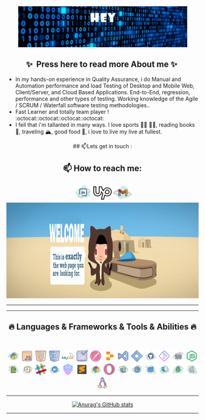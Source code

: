 <div align="center">

<img src="https://github.com/Alexandrkinvincible/Alexandrkinvincible/blob/main/ezgif.com-gif-maker.gif"/>

</div>


<div align="center"><h2>
✨&nbsp; Press here to read more About me ✨&nbsp;
</h2></div>

* In my hands-on experience in Quality Assurance, i do Manual and Automation performance and load Testing of Desktop and Mobile Web, Client/Server, and Cloud Based Applications. End-to-End, regression, performance and other types of testing. Working knowledge of the Agile / SCRUM / Waterfall software testing methodologies..
* Fast Learner and totally team player ! :octocat::octocat::octocat::octocat:
* I fell that i'm tallanted in many ways. I love sports :weight_lifting_man: :lotus_position_man:, reading books :open_book:, traveling :mountain_snow:, good food :green_salad:, i love to live my live at fullest. 

<div align="center">
## 📫Lets get in touch : 
   <h2>📫 How to reach me:</h2>
      <a href="https://www.linkedin.com/feed/"><img src="./icons/icons8-linkedin.svg" alt="LinkedIn" width="48" height="48"></a>
      <a href="https://www.upwork.com/freelancers/~01ad14380b45da7448"><img src="./icons/icons8-upwork.svg" alt="Upwork" width="48" height="48"></a>
      <a href="aleksandr.k.workbox@gmail.com"><img src="./icons/icons8-gmail.svg" alt="Gmail" width="48" height="48"></a>
     </td>
    </tr>
</div>

<div align="center">
  <img src="https://github.com/Alexandrkinvincible/Alexandrkinvincible/blob/main/NOT404.jpg" width="1900" height="250"/>
</div>
<hr>


<hr>
<h2 align="center">🔥 Languages & Frameworks & Tools & Abilities 🔥</h2>
<br>
<p align="center">
  <code><img title="Python" height="32" src="./icons/icons8-python.svg"></code>
  <code><img title="JavaScript" height="32" src="./icons/icons8-javascript.svg"></code>
  <code><img title="HTML5" height="32" src="./icons/icons8-html-5.svg"></code>
  <code><img title="CSS" height="32" src="./icons/icons8-css (1).svg"></code>
  <code><img title="MySQL" height="32" src="./icons/icons8-mysql.svg"></code>
  <code><img title="Selenium" height="32" src="./icons/icons8-selenium.svg"></code>
  <code><img title="Postman" height="32" src="./icons/icons8-postman-api.svg"></code>
  <code><img title="Replit" height="32" src="./icons/icons8-replit.svg"></code>
  <code><img title="VS" height="32" src="./icons/icons8-visual-studio.svg"></code>
  <code><img title="JIRA" height="32" src="./icons/icons8-jira.svg"></code>
  <code><img title="GitHub" height="32" src="./icons/icons8-github (1).svg"></code>
  <code><img title="Git" height="32" src="./icons/icons8-git.svg"></code>
  <code><img title="Terminal" height="32" src="./icons/icons8-terminal-100.png"></code>
  <code><img title="Node" height="32" src="./icons/icons8-node-js.svg"></code>
  <code><img title="GoogleSheets" height="32" src="./icons/icons8-google-sheets.svg"></code>
  <code><img title="MsOffice" height="32" src="./icons/icons8-ms-office.svg"></code>
  <code><img title="Slack" height="32" src="./icons/icons8-slack.svg"></code>
  <code><img title="ZOOM" height="32" src="./icons/icons8-zoom.svg"></code>
  <code><img title="VirtualBox" height="32" src="./icons/icons8-virtualbox.svg"></code>
  <code><img title="Sublime" height="32" src="./icons/icons8-sublime-text (1).svg"></code>
  <code><img title="GoogleChrome" height="32" src="./icons/icons8-chrome.svg"></code>
  <code><img title="Opera" height="32" src="./icons/icons8-opera.svg"></code>
  <code><img title="Edge" height="32" src="./icons/icons8-edge.svg"></code>
  <code><img title="Safari" height="32" src="./icons/icons8-safari.svg"></code>
  <code><img title="Windows" height="32" src="./icons/icons8-windows.svg"></code>
  <code><img title="MacOS" height="32" src="./icons/icons8-mac-logo.svg"></code>
  <code><img title="Android" height="32" src="./icons/icons8-android.svg"></code>
  <code><img title="iOS" height="32" src="./icons/icons8-ios.svg"></code>
  <code><img title="Linux" height="32" src="./icons/icons8-linux-64.png"></code>
</p>
<hr>
<div align="center">
 
[![Anurag's GitHub stats](https://github-readme-stats.vercel.app/api?username=Alexandrkinvincible&theme=gotham&show_icons=true&)](https://github.com/anuraghazra/github-readme-stats)

</div>

<hr>

